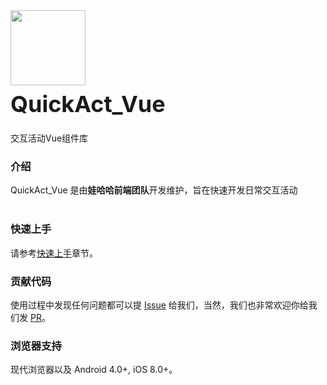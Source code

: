 <div class="card">
  <div class="van-doc-intro">
    <img class="van-doc-intro__logo" style="width: 120px; height: 120px;" src="https://habaocdn.fuhuibao.club/flb/common/1609203914529quickact_vue.png">
    <h2 style="margin: 0; font-size: 36px; line-height: 60px;">QuickAct_Vue</h2>
    <p>交互活动Vue组件库</p>
  </div>
</div>

### 介绍
QuickAct_Vue 是由**娃哈哈前端团队**开发维护，旨在快速开发日常交互活动
 <br><br>


### 快速上手

请参考[快速上手](#/zh-CN/quickstart)章节。

### 贡献代码

使用过程中发现任何问题都可以提 [Issue](https://github.com/LoveEocding/QuickAct_Vue/issues) 给我们，当然，我们也非常欢迎你给我们发 [PR](https://github.com/LoveEocding/QuickAct_Vue/pulls)。

### 浏览器支持

现代浏览器以及 Android 4.0+, iOS 8.0+。



